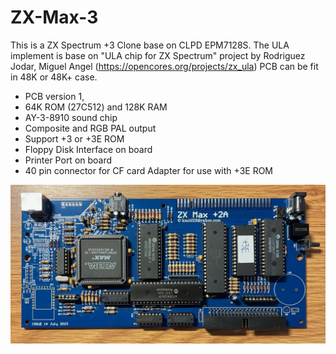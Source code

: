 # ZX-Max-3
This is a ZX Spectrum +3 Clone base on CLPD EPM7128S. The ULA implement is base on "ULA chip for ZX Spectrum" project by Rodriguez Jodar, Miguel Angel (https://opencores.org/projects/zx_ula)
PCB can be fit in 48K or 48K+ case.

- PCB version 1,
- 64K ROM (27C512) and 128K RAM
- AY-3-8910 sound chip
- Composite and RGB PAL output
- Support +3 or +3E ROM
- Floppy Disk Interface on board
- Printer Port on board
- 40 pin connector for CF card Adapter for use with +3E ROM

![Board](https://github.com/DonSuperfo/ZX-Max-2A/blob/main/Issue%201A/ZX%20Max%202A%20Issue%201A.jpg)

